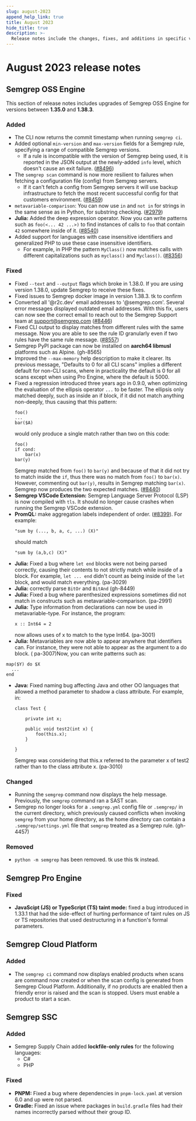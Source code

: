 ```yaml
---
slug: august-2023
append_help_link: true
title: August 2023
hide_title: true
description: >-
  Release notes include the changes, fixes, and additions in specific versions of Semgrep.
---
```


# August 2023 release notes

## Semgrep OSS Engine

This section of release notes includes upgrades of Semgrep OSS Engine for versions between **1.35.0** and **1.38.3**.

### Added

- The CLI now returns the commit timestamp when running `semgrep ci`.
- Added optional `min-version` and `max-version` fields for a Semgrep rule, specifying a range of compatible Semgrep versions.
    - If a rule is incompatible with the version of Semgrep being used, it is reported in the JSON output at the newly-added `info` level, which doesn't cause an exit failure. ([#8496](https://github.com/returntocorp/semgrep/pull/8496/))
- The `semgrep scan` command is now more resilient to failures when fetching a configuration file (config) from Semgrep servers.
    - If it can't fetch a config from Semgrep servers it will use backup infrastructure to fetch the most recent successful config for that customers environment. ([#8459](https://github.com/returntocorp/semgrep/pull/8459/))
- `metavariable-comparison`: You can now use `in` and `not in` for strings in the same sense as in Python, for substring checking. ([#2979](https://github.com/returntocorp/semgrep/pull/8406))
- **Julia:** Added the deep expression operator. Now you can write patterns such as `foo(<... 42 ...>)` to find instances of calls to `foo` that contain `42` somewhere inside of it. ([#8540](https://github.com/returntocorp/semgrep/pull/8540))
- Added support for languages with case insensitive identifiers and generalized PHP to use these case insensitive identifiers.
  - For example, in PHP the pattern `MyClass()` now matches calls with different capitalizations such as `myclass()` and `Myclass()`. ([#8356](https://github.com/returntocorp/semgrep/pull/8356))

### Fixed

- Fixed `--text` and `--output` flags which broke in 1.38.0. If you are using version 1.38.0, update Semgrep to receive these fixes.
- Fixed issues to Semgrep docker image in version 1.38.3. tk to confirm
- Converted all '@r2c.dev' email addresses to '@semgrep.com'. Several error messages displayed outdated email addresses. With this fix, users can now see the correct email to reach out to the Semgrep Support team at [support@semgrep.com](mailto:support@semgrep.com) ([#8446](https://github.com/returntocorp/semgrep/pull/8446))
- Fixed CLI output to display matches from different rules with the same message. Now you are able to see the rule ID granularly even if two rules have the same rule message. ([#8557](https://github.com/returntocorp/semgrep/pull/8557))
- Semgrep PyPI package can now be installed on **aarch64 libmusl** platforms such as Alpine. (gh-8565)
- Improved the `--max-memory` help description to make it clearer. Its previous message, "Defaults to 0 for all CLI scans" implies a different default for non-CLI scans, where in practicality the default is 0 for all scans except when using Pro Engine, where the default is 5000.
- Fixed a regression introduced three years ago in 0.9.0, when optimizing the evaluation of the ellipsis operator `...` to be faster. The ellipsis only matched deeply, such as inside an if block, if it did not match anything non-deeply, thus causing that this pattern:
  ```
  foo()
  ...
  bar($A)
  ```
  would only produce a single match rather than two on this code:
  ```
  foo()
  if cond:
      bar(x)
  bar(y)
  ```
  Semgrep matched from `foo()` to `bar(y)` and because of that it did not try to match inside the `if`, thus there was no match from `foo()` to `bar(x)`. However, commenting out `bar(y)`, results in Semgrep matching `bar(x)`. Semgrep now produces the two expected matches. ([#8440](https://github.com/returntocorp/semgrep/pull/8440))
- **Semgrep VSCode Extension:** Semgrep Language Server Protocol (LSP) is now compiled with `tls`. It should no longer cause crashes when running the Semgrep VSCode extension.
- **PromQL:** make aggregation labels independent of order. ([#8399](https://github.com/returntocorp/semgrep/pull/8399)).
  For example:
  ```
  "sum by (..., b, a, c, ...) (X)" 
  ```
  should match
  ```
  "sum by (a,b,c) (X)"
  ```
- **Julia:** Fixed a bug where `let end` blocks were not being parsed correctly, causing their contents to not strictly match while inside of a block. For example, `let ... end` didn't count as being inside of the `let` block, and would match everything. (pa-3029)
- **Julia:** correctly parse `BitOr` and `BitAnd` (gh-8449)
- **Julia:** Fixed a bug where parenthesized expressions sometimes did not match in constructs such as metavariable-comparison. (pa-2991)
- **Julia:** Type information from declarations can now be used in metavariable-type. For instance, the program:
  ```
  x :: Int64 = 2
  ```
  now allows uses of x to match to the type Int64. (pa-3001)
- **Julia:** Metavariables are now able to appear anywhere that identifiers can. For instance, they were not able to appear as the argument to a do block. ( pa-3007)Now, you can write patterns such as:
```
map($Y) do $X
  ...
end
```

- **Java:** Fixed naming bug affecting Java and other OO languages that allowed a method parameter to shadow a class attribute. For example, in:
  ```
  class Test {
  
      private int x;
  
      public void test2(int x) {
          foo(this.x);
      }
  
  }
  ```
  Semgrep was considering that this.x referred to the parameter x of test2 rather than to the class attribute x. (pa-3010)


### Changed

- Running the `semgrep`  command now displays the help message. Previously, the `semgrep` command ran a SAST scan.
- Semgrep no longer looks for a `.semgrep.yml` config file or `.semgrep/` in the current directory, which previously caused conflicts when invoking `semgrep` from your home directory, as the home directory can contain a `.semgrep/settings.yml` file that `semgrep` treated as a Semgrep rule. (gh-4457)

### Removed

- `python -m semgrep` has been removed. tk use this tk instead.

## Semgrep Pro Engine

<!-- Separated pro engine because it is proprietary -->

### Fixed

- **JavaScipt (JS) or TypeScript (TS) taint mode:** fixed a bug introduced in 1.33.1 that had the side-effect of hurting performance of taint rules on JS or TS repositories that used destructuring in a function's formal parameters.

## Semgrep Cloud Platform

### Added

- The `semgrep ci` command now displays enabled products when scans are command now created or when the scan config is generated from Semgrep Cloud Platform. Additionally, if no products are enabled then a friendly error is raised and the scan is stopped. Users must enable a product to start a scan.

## Semgrep SSC

### Added

- Semgrep Supply Chain added **lockfile-only rules** for the following languages:
  - C#
  - PHP

### Fixed

- **PNPM:** Fixed a bug where dependencies in `pnpm-lock.yaml` at version 6.0 and up were not parsed.
- **Gradle:** Fixed an issue where packages in `build.gradle` files had their names incorrectly parsed without their group ID.
